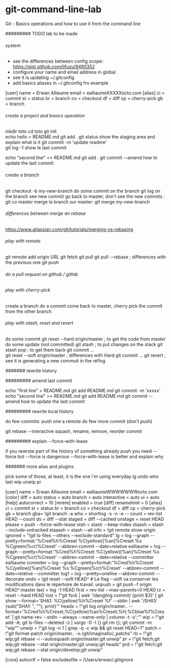 # git-command-line-lab
Git - Basics operations and how to use it from the command line

######### TODO    lab to be made

###### system

- see the differences between config scope: https://gist.github.com/lifuzu/9490352
- configure your name and email address in global
- see it is updating ~/.gitconfig
- add basics aliases in  ~/.gitconfig fro example

[user]
	name = Erwan Alliaume
	email = ealliaumeXXXXXocto.com
[alias]
        ci = commit
        st = status
        br = branch
        co = checkout
        df = diff
        cp = cherry-pick
        gb = branch
        
###### create a project and basics operation

mkdir toto
cd toto
git init         
echo hello > README.md
git add .
git status                      show the staging area and explain what is it
git commit -m 'update readme'   
git log -1     show le last commit

echo "second line" >> README.md
git add .
git commit --amend             how to update the last commit



###### create a branch

git checkout -b my-new-branch
do some commit on the branch
git log on the branch see new commit
go back to master, don't see the new commits :   git co master
merge la branch sur master: git merge my-new-branch

###### differences between merge an rebase
https://www.atlassian.com/git/tutorials/merging-vs-rebasing

###### play with remote

git remote add origin URL
git fetch 
git pull 
git pull --rebase    ; differences with the previous one
git push

###### do a pull request on github / gitlab

###### play with cherry-pick

create a branch do a commit
come back to master, cherry pick the commit from the other branch

###### play with stash, reset and revert

do some commit
git reset --hard origin/master ; to get the code from master
do some update (not committed)
git stash    ; to put changes on the stack
git stash pop    ; to get them back
git commit ...    
git reset --soft origin/master   ; differences with Hard
git commit ...
git revert <hash>  ; see it is generating a new commuit in the reflog

####### rewrite history

######### amend last commit

echo "first line" > README.md
git add  README.md
git commit -m 'xxxxx'
echo "second line" >> README.md
git add README.md
git commit --amend             how to update the last commit

######### rewrite local history

do few commits: push one a remote
do few more commit (don't push)

git rebase --interactive <hashLastPushedCommit>
squash, rename, remove, reorder commit

######### explain --force-with-lease

if you rewrote part of the history of something already push
you need --force
but --force is dangerous
--force-with-lease is better and explain why

####### more alias and plugins

pick some of those, at least, it is the one i'm using everyday
lg
undo
who
last
wip
unwip
pr


[user]
	name = Erwan Alliaume
	email = ealliaumeWWWWWWWocto.com
[color]
	diff = auto
	status = auto
	branch = auto
	interactive = auto
    ui = auto
[help]
        autocorrect = 10
[rerere]
	enabled = true
[diff]
	renamelimit = 0
[alias]
        ci = commit
        st = status
        br = branch
        co = checkout
        df = diff
        cp = cherry-pick
        gb = branch
        gba= !git branch -a
        who = shortlog -s -n -e --
        count = rev-list HEAD --count
        ds    = diff --stat
        staged = diff --cached
        unstage = reset HEAD
        please = push --force-with-lease
        stsh = stash --keep-index
        staash = stash --include-untracked
        staaash = stash --all
        info = !git remote show origin
        ignored = "!git ls-files --others --exclude-standard"
        lg = log --graph --pretty=format:'%Cred%h%Creset %C(yellow)[%an]%Creset %s %Cgreen(%cr)%Creset' --abbrev-commit --date=relative
        ealliaume = log --graph --pretty=format:'%Cred%h%Creset %C(yellow)[%an]%Creset %s %Cgreen(%cr)%Creset' --abbrev-commit --date=relative --committer ealliaume
        commiter = log --graph --pretty=format:'%Cred%h%Creset %C(yellow)[%an]%Creset %s %Cgreen(%cr)%Creset' --abbrev-commit --date=relative --committer
        log1 = log --pretty=oneline --abbrev-commit --decorate
        undo = !git reset --soft HEAD^    # Le flag --soft va conserver les modifications dans le répertoire de travail.
        unpush = git push -f origin HEAD^:master
        last = log -1 HEAD
        first = rev-list --max-parents=0 HEAD
        rz = reset --hard HEAD
        lost = !"git fsck | awk '/dangling commit/ {print $3}' | git show --format='SHA1: %C(yellow)%h%Creset %f' --stdin | awk '/SHA1/ {sub(\"SHA1: \", \"\"); print}'"
        heads = !"git log origin/master.. --format='%Cred%h%Creset;%C(yellow)%an%Creset;%H;%Cblue%f%Creset' | git name-rev --stdin --always --name-only | column -t -s';'"
        wip = !"git add -A; git ls-files --deleted -z | xargs -0 -I {} git rm {}; git commit -m \"wip\""
        unwip = !"git log -n 1 | grep -q -c wip && git reset HEAD~1"
        patch = !"git format-patch origin/master.. -o /git/imaginatio/_patchs"
        rb = !"git wip;git rebase -i --autosquash origin/master;git unwip"
        pr = !"git fetch;git wip;git rebase --stat origin/master;git unwip;git heads"
        prd = !"git fetch;git wip;git rebase --stat origin/develop;git unwip"

[core]
	autocrlf = false
	excludesfile = /Users/erwan/.gitignore





        




